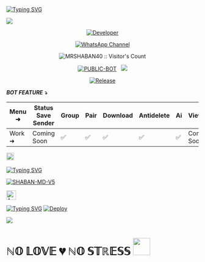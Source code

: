 <a href="https://git.io/typing-svg"><img src="https://readme-typing-svg.demolab.com?font=Black+Ops+One&size=100&pause=1000&color=8A2BE2&center=true&width=1000&height=200&lines=SHABAN-MD" alt="Typing SVG" /></a>
  </div>
<a><img src='https://i.ibb.co/CsWcg9jq/shaban-md.jpg'/></a>

<p align="center">
  <a href="https://github.com/MRSHABAN40"><img title="Developer" src="https://img.shields.io/badge/Author-SHABAN%20MD-FF00FF.svg?style=big-square&logo=github" /></a>
</p>

<div align="center">
  
[![WhatsApp Channel](https://img.shields.io/badge/Join-WhatsApp%20Channel-9ACD32?style=big-square&logo=whatsapp)](https://whatsapp.com/channel/0029VazjYjoDDmFZTZ9Ech3O)
</div>

 <p align="center"><img src="https://profile-counter.glitch.me/{SHABAN-MD}/count.svg" alt="MRSHABAN40 :: Visitor's Count" old_src="https://profile-counter.glitch.me/{MRSHABAN40}/count.svg" /></p>


<p align="center">
<a href="https://github.com/MRSHABAN/SHABAN-MD"><img title="PUBLIC-BOT" src="https://img.shields.io/static/v1?label=Language&message=English&style=square&color=darkpink"></a> &nbsp;
  <img src="https://komarev.com/ghpvc/?username=SHABAN-MD&label=VIEWS&style=square&color=blue" />
</p>
</p> 

<p align="center">
  <a href="https://github.com/MRSHABAN40/SHABAN-MD"><img title="Release" src="https://img.shields.io/badge/Release-beta%20v3.0.0-cyan.svg?style=for-the-badge&logo=aqua" /></a>
</p>


***BOT FEATURE ⤵️***

| Menu ⁠➜ | Status Save Sender | Group | Pair | Download | Antidelete | Ai | Viewonce | Fun | Status Reply | Status Reacts | Convert | Autoreacts |
|---|---|---|---|---|---|---|---|---|---|---|---|---|
| Work ➜ |Coming Soon| ✅ | ✅ | ✅ | ✅  | ✅ |Coming Soon| ✅ | ✅ | ✅ | ✅ | ✅ |

  
<a
href="https://github.com/MRSHABAN40/SHABAN-MD-V5/graphs/commit-activity"><img height="20" src="https://img.shields.io/badge/Maintained%3F-yes-green.svg"></a>&nbsp;&nbsp;
</p>
<p align='center'>

 [![Typing SVG](https://readme-typing-svg.herokuapp.com?font=monospace-ExtraBold&color=blue&lines=𝗙𝗢𝗥𝗞+𝗔𝗡𝗗+𝗦𝗧𝗔𝗥+⭐+𝗥𝗘𝗣𝗢)](https://git.io/typing-svg)
 <p align="lift">
 <a href="https://github.com/MRSHABAN40/SHABAN-MD-V5/fork"><img title="SHABAN-MD-V5" src="https://img.shields.io/badge/FORK-SHABAN MD V5-h?color=green&style=for-the-badge&logo=github"></a>
  


<p align="lift">
<a href="https://prime-pair-c050ea87ab7f.herokuapp.com/"><img height= "25" title="Author" src="https://img.shields.io/badge/GET PAIR-blue?style=for-the-badge&logo=heroku"></a>
<p/>

[![Typing SVG](https://readme-typing-svg.herokuapp.com?font=Rockstar-ExtraBold&color=blue&lines=𝗗𝗘𝗣𝗟𝗢𝗬+𝗢𝗡+𝗛𝗘𝗥𝗢𝗞𝗨)](https://git.io/typing-svg)
[![Deploy](https://www.herokucdn.com/deploy/button.svg)](https://dashboard.heroku.com/new-app?template=https://github.com/MRSHABAN40/SHABAN-MD)

<a><img src='https://i.imgur.com/LyHic3i.gif'/></a>
  </div>


<h1> ℕ𝕆 𝕃𝕆𝕍𝔼 💔 ℕ𝕆 𝕊𝕋ℝ𝔼𝕊𝕊 <img src="https://media.giphy.com/media/VgCDAzcKvsR6OM0uWg/giphy.gif" width="45"> </h1>
